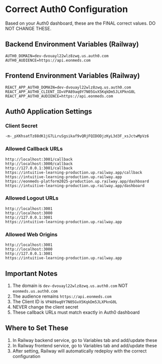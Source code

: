 # Correct Auth0 Configuration

Based on your Auth0 dashboard, these are the FINAL correct values. DO NOT CHANGE THESE.

## Backend Environment Variables (Railway)

```
AUTH0_DOMAIN=dev-dvouayl22wlz8zwq.us.auth0.com
AUTH0_AUDIENCE=https://api.eonmeds.com
```

## Frontend Environment Variables (Railway)

```
REACT_APP_AUTH0_DOMAIN=dev-dvouayl22wlz8zwq.us.auth0.com
REACT_APP_AUTH0_CLIENT_ID=VPA89aq0Y7N05GvX5KqkDm5JLXPknG0L
REACT_APP_AUTH0_AUDIENCE=https://api.eonmeds.com
```

## Auth0 Application Settings

### Client Secret

```
-m-_pXKhsatTz88dK1jG7LLruSgsikaf9vQRjFQIDODjzKyL3d3F_xsJctwMpVz6
```

### Allowed Callback URLs

```
http://localhost:3001/callback
http://localhost:3000/callback
http://127.0.0.1:3001/callback
https://intuitive-learning-production.up.railway.app/callback
https://intuitive-learning-production.up.railway.app
https://eonmeds-platform2025-production.up.railway.app/dashboard
https://intuitive-learning-production.up.railway.app/dashboard
```

### Allowed Logout URLs

```
http://localhost:3001
http://localhost:3000
http://127.0.0.1:3001
https://intuitive-learning-production.up.railway.app
```

### Allowed Web Origins

```
http://localhost:3001
http://localhost:3000
http://127.0.0.1:3001
https://intuitive-learning-production.up.railway.app
```

## Important Notes

1. The domain is `dev-dvouayl22wlz8zwq.us.auth0.com` NOT `eonmeds.us.auth0.com`
2. The audience remains `https://api.eonmeds.com`
3. The Client ID is `VPA89aq0Y7N05GvX5KqkDm5JLXPknG0L`
4. NEVER change the client secret
5. These callback URLs must match exactly in Auth0 dashboard

## Where to Set These

1. In Railway backend service, go to Variables tab and add/update these
2. In Railway frontend service, go to Variables tab and add/update these
3. After setting, Railway will automatically redeploy with the correct configuration
